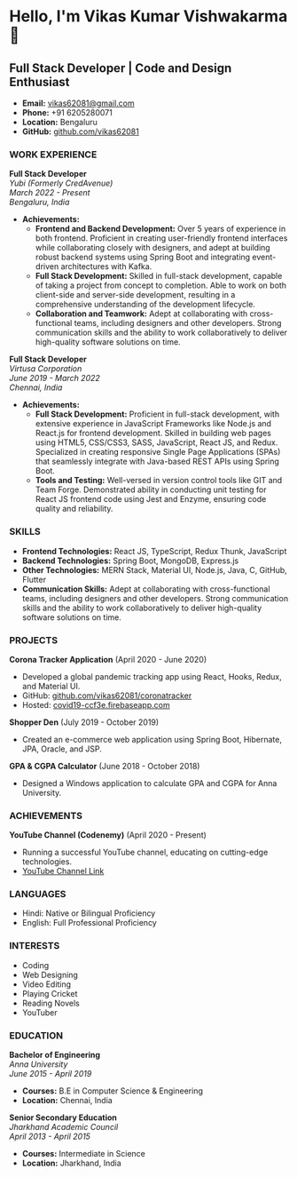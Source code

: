 # Hello, I'm Vikas Kumar Vishwakarma 👋
## Full Stack Developer | Code and Design Enthusiast

- **Email:** vikas62081@gmail.com
- **Phone:** +91 6205280071
- **Location:** Bengaluru
- **GitHub:** [github.com/vikas62081](https://github.com/vikas62081)

### WORK EXPERIENCE

**Full Stack Developer**  
*Yubi (Formerly CredAvenue)*  
*March 2022 - Present*  
*Bengaluru, India*
- **Achievements:**
  - **Frontend and Backend Development:** Over 5 years of experience in both frontend. Proficient in creating user-friendly frontend interfaces while collaborating closely with designers, and adept at building robust backend systems using Spring Boot and integrating event-driven architectures with Kafka.
  - **Full Stack Development:** Skilled in full-stack development, capable of taking a project from concept to completion. Able to work on both client-side and server-side development, resulting in a comprehensive understanding of the development lifecycle.
  - **Collaboration and Teamwork:** Adept at collaborating with cross-functional teams, including designers and other developers. Strong communication skills and the ability to work collaboratively to deliver high-quality software solutions on time.

**Full Stack Developer**  
*Virtusa Corporation*  
*June 2019 - March 2022*  
*Chennai, India*
  - **Achievements:**
    - **Full Stack Development:** Proficient in full-stack development, with extensive experience in JavaScript Frameworks like Node.js and React.js for frontend development. Skilled in building web pages using HTML5, CSS/CSS3, SASS, JavaScript, React JS, and Redux. Specialized in creating responsive Single Page Applications (SPAs) that seamlessly integrate with Java-based REST APIs using Spring Boot.
    - **Tools and Testing:** Well-versed in version control tools like GIT and Team Forge. Demonstrated ability in conducting unit testing for React JS frontend code using Jest and Enzyme, ensuring code quality and reliability.


### SKILLS

- **Frontend Technologies:** React JS, TypeScript, Redux Thunk, JavaScript
- **Backend Technologies:** Spring Boot, MongoDB, Express.js
- **Other Technologies:** MERN Stack, Material UI, Node.js, Java, C, GitHub, Flutter
- **Communication Skills:** Adept at collaborating with cross-functional teams, including designers and other developers. Strong communication skills and the ability to work collaboratively to deliver high-quality software solutions on time.

### PROJECTS

**Corona Tracker Application** (April 2020 - June 2020)
- Developed a global pandemic tracking app using React, Hooks, Redux, and Material UI.
- GitHub: [github.com/vikas62081/coronatracker](https://github.com/vikas62081/coronatracker)
- Hosted: [covid19-ccf3e.firebaseapp.com](https://covid19-ccf3e.firebaseapp.com)

**Shopper Den** (July 2019 - October 2019)
- Created an e-commerce web application using Spring Boot, Hibernate, JPA, Oracle, and JSP.

**GPA & CGPA Calculator** (June 2018 - October 2018)
- Designed a Windows application to calculate GPA and CGPA for Anna University.

### ACHIEVEMENTS

**YouTube Channel (Codenemy)** (April 2020 - Present)
- Running a successful YouTube channel, educating on cutting-edge technologies.
- [YouTube Channel Link](https://www.youtube.com/c/codenemy)

### LANGUAGES

- Hindi: Native or Bilingual Proficiency
- English: Full Professional Proficiency

### INTERESTS

- Coding
- Web Designing
- Video Editing
- Playing Cricket
- Reading Novels
- YouTuber

### EDUCATION

**Bachelor of Engineering**  
*Anna University*  
*June 2015 - April 2019*  
- **Courses:** B.E in Computer Science & Engineering
- **Location:** Chennai, India

**Senior Secondary Education**  
*Jharkhand Academic Council*  
*April 2013 - April 2015*  
- **Courses:** Intermediate in Science
- **Location:** Jharkhand, India
